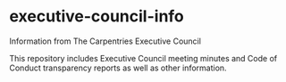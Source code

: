 # executive-council-info

Information from The Carpentries Executive Council

This repository includes Executive Council meeting minutes and Code of Conduct transparency reports as well
as other information.